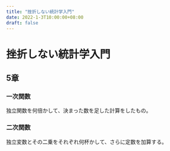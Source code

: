 ```yaml
---
title: "挫折しない統計学入門"
date: 2022-1-3T10:00:00+08:00
draft: false
---
```

# 挫折しない統計学入門



## 5章



### 一次関数



独立関数を何倍かして、決まった数を足した計算をしたもの。



### 二次関数



独立変数とその二乗をそれぞれ何杯かして、さらに定数を加算する。




